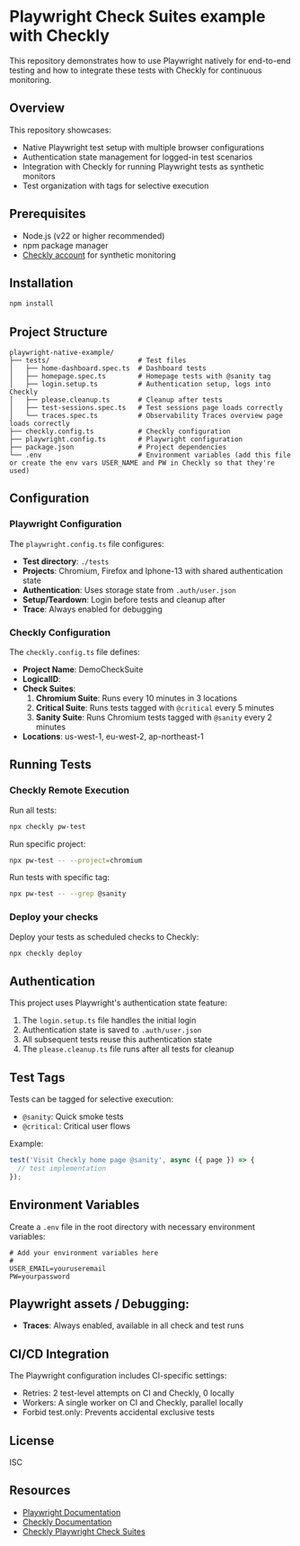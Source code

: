 # Playwright Check Suites example with Checkly

This repository demonstrates how to use Playwright natively for end-to-end testing and how to integrate these tests with Checkly for continuous monitoring.

## Overview

This repository showcases:
- Native Playwright test setup with multiple browser configurations
- Authentication state management for logged-in test scenarios
- Integration with Checkly for running Playwright tests as synthetic monitors
- Test organization with tags for selective execution

## Prerequisites

- Node.js (v22 or higher recommended)
- npm package manager
- [Checkly account](https://www.checklyhq.com/) for synthetic monitoring

## Installation

```bash
npm install
```

## Project Structure

```
playwright-native-example/
├── tests/                      # Test files
│   ├── home-dashboard.spec.ts  # Dashboard tests
│   ├── homepage.spec.ts        # Homepage tests with @sanity tag
│   ├── login.setup.ts          # Authentication setup, logs into Checkly
│   ├── please.cleanup.ts       # Cleanup after tests
│   ├── test-sessions.spec.ts   # Test sessions page loads correctly
│   └── traces.spec.ts          # Observability Traces overview page loads correctly
├── checkly.config.ts           # Checkly configuration
├── playwright.config.ts        # Playwright configuration
├── package.json                # Project dependencies
└── .env                        # Environment variables (add this file or create the env vars USER_NAME and PW in Checkly so that they're used)
```

## Configuration

### Playwright Configuration

The `playwright.config.ts` file configures:
- **Test directory**: `./tests`
- **Projects**: Chromium, Firefox and Iphone-13 with shared authentication state
- **Authentication**: Uses storage state from `.auth/user.json`
- **Setup/Teardown**: Login before tests and cleanup after
- **Trace**: Always enabled for debugging

### Checkly Configuration

The `checkly.config.ts` file defines:
- **Project Name**: DemoCheckSuite
- **LogicalID**:
- **Check Suites**:
  1. **Chromium Suite**: Runs every 10 minutes in 3 locations
  2. **Critical Suite**: Runs tests tagged with `@critical` every 5 minutes
  3. **Sanity Suite**: Runs Chromium tests tagged with `@sanity` every 2 minutes
- **Locations**: us-west-1, eu-west-2, ap-northeast-1

## Running Tests

### Checkly Remote Execution

Run all tests:
```bash
npx checkly pw-test
```

Run specific project:
```bash
npx pw-test -- --project=chromium
```

Run tests with specific tag:
```bash
npx pw-test -- --grep @sanity
```

### Deploy your checks

Deploy your tests as scheduled checks to Checkly:

```bash
npx checkly deploy
```

## Authentication

This project uses Playwright's authentication state feature:
1. The `login.setup.ts` file handles the initial login
2. Authentication state is saved to `.auth/user.json`
3. All subsequent tests reuse this authentication state
4. The `please.cleanup.ts` file runs after all tests for cleanup

## Test Tags

Tests can be tagged for selective execution:
- `@sanity`: Quick smoke tests
- `@critical`: Critical user flows

Example:
```typescript
test('Visit Checkly home page @sanity', async ({ page }) => {
  // test implementation
});
```

## Environment Variables

Create a `.env` file in the root directory with necessary environment variables:
```
# Add your environment variables here
# 
USER_EMAIL=youruseremail
PW=yourpassword
```

## Playwright assets / Debugging:

- **Traces**: Always enabled, available in all check and test runs


## CI/CD Integration

The Playwright configuration includes CI-specific settings:
- Retries: 2 test-level attempts on CI and Checkly, 0 locally
- Workers: A single worker on CI and Checkly, parallel locally
- Forbid test.only: Prevents accidental exclusive tests


## License

ISC

## Resources

- [Playwright Documentation](https://playwright.dev)
- [Checkly Documentation](https://www.checklyhq.com/docs)
- [Checkly Playwright Check Suites](https://www.checklyhq.com/docs/playwright-checks/)